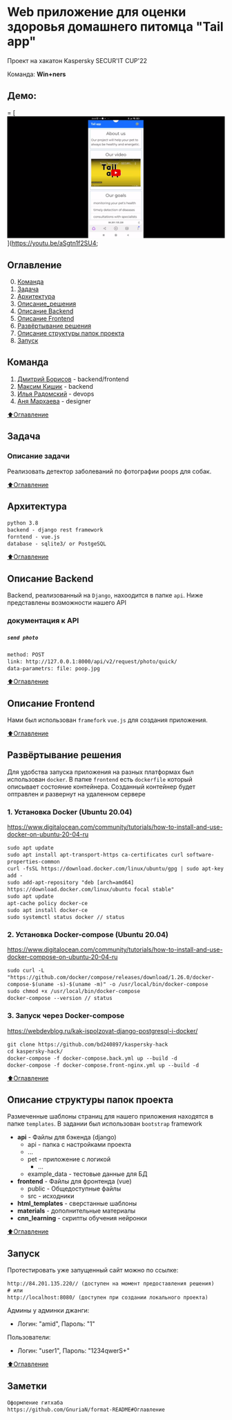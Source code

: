 # Web приложение для оценки здоровья домашнего питомца "Tail app"
Проект на хакатон Kaspersky SECUR'IT CUP'22

Команда: **Win+ners**

## Демо:
=
[![Watch the video](./materials/prototype_preview.png)](https://youtu.be/aSgtn1f2SU4;

## Оглавление
0. [Команда](#Команда)
1. [Задача](#Задача)
2. [Архитектура](#Архитектура)
3. [Описание_решения](#Описание-решения)
4. [Описание Backend](#Описание-Backend)
5. [Описание Frontend](#Описание-Frontend)
6. [Развёртывание решения](#Развёртывание-решения)
7. [Описание структуры папок проекта](#Описание-структуры-папок-проекта)
8. [Запуск](#Запуск)

## Команда
1. [Дмитрий Борисов](https://t.me/DmitriiBorisov) - backend/frontend
2. [Максим Кишик](https://t.me/kishikmaxim) - backend
3. [Илья Радомский](https://t.me/Tealdris) - devops
4. [Аня Мархаева](https://t.me/privetobnako) - designer

[:arrow_up:Оглавление](#Оглавление)

## Задача
### Описание задачи
Реализовать детектор заболеваний по фотографии poops для собак.

[:arrow_up:Оглавление](#Оглавление)

## Архитектура
    python 3.8
    backend - django rest framework
    forntend - vue.js
    database - sqlite3/ or PostgeSQL

[:arrow_up:Оглавление](#Оглавление)

## Описание Backend

Backend, реализованный на `Django`, нахоодится в папке `api`.
Ниже представлены возможности нашего API

### документация к API

##### `send photo`
    method: POST
    link: http://127.0.0.1:8000/api/v2/request/photo/quick/
    data-parametrs: file: poop.jpg

[:arrow_up:Оглавление](#Оглавление)

## Описание Frontend

Нами был использован `framefork` `vue.js` для создания приложения.

[:arrow_up:Оглавление](#Оглавление)

## Развёртывание решения

Для удобства запуска приложения на разных платформах был использован `docker`. В папке `frontend` есть `dockerfile` который описывает состояние контейнера. Созданный контейнер будет оптравлен и развернут на удаленном сервере

### 1. Установка Docker (Ubuntu 20.04) 
https://www.digitalocean.com/community/tutorials/how-to-install-and-use-docker-on-ubuntu-20-04-ru

    sudo apt update
    sudo apt install apt-transport-https ca-certificates curl software-properties-common
    curl -fsSL https://download.docker.com/linux/ubuntu/gpg | sudo apt-key add -
    sudo add-apt-repository "deb [arch=amd64] https://download.docker.com/linux/ubuntu focal stable"
    sudo apt update
    apt-cache policy docker-ce
    sudo apt install docker-ce
    sudo systemctl status docker // status

### 2. Установка Docker-compose (Ubuntu 20.04)
https://www.digitalocean.com/community/tutorials/how-to-install-and-use-docker-compose-on-ubuntu-20-04-ru

    sudo curl -L "https://github.com/docker/compose/releases/download/1.26.0/docker-compose-$(uname -s)-$(uname -m)" -o /usr/local/bin/docker-compose
    sudo chmod +x /usr/local/bin/docker-compose
    docker-compose --version // status


### 3. Запуск через Docker-compose
https://webdevblog.ru/kak-ispolzovat-django-postgresql-i-docker/

    git clone https://github.com/bd240897/kaspersky-hack
    cd kaspersky-hack/
    docker-compose -f docker-compose.back.yml up --build -d 
    docker-compose -f docker-compose.front-nginx.yml up --build -d 
    
[:arrow_up:Оглавление](#Оглавление)

## Описание структуры папок проекта

Размеченные шаблоны страниц для нашего приложения находятся в папке `templates`.
В задании был использован `bootstrap` framework

- **api** - Файлы для бэкенда (django)
  - api - папка с настройками проекта
  - ...
  - pet - приложение с логикой
    - ...
  - example_data - тестовые данные для БД
- **frontend** - Файлы для фронтенда (vue)
  - public - Общедоступные файлы
  - src - исходники
- **html_templates** - сверстанные шаблоны
- **materials** - дополнительные материалы
- **cnn_learning** - скрипты обучения нейронки

[:arrow_up:Оглавление](#Оглавление)

## Запуск
Протестировать уже запущенный сайт можно по ссылке:</br>

    http://84.201.135.220// (доступен на момент предоставления решения)
    # или
    http://localhost:8080/ (доступен при создании локального проекта)

Админы у админки джанги:
- Логин: "amid", Пароль: "1"

Пользователи:
- Логин: "user1", Пароль: "1234qwerS+"

[:arrow_up:Оглавление](#Оглавление)

## Заметки
```
Оформление гитхаба
https://github.com/GnuriaN/format-README#Оглавление
```
